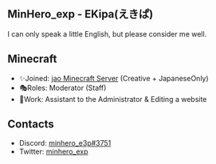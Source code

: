 ## MinHero_exp - EKipa(えきぱ)
I can only speak a little English, but please consider me well.

## Minecraft  
- ✨Joined: [jao Minecraft Server](https://jaoafa.com) (Creative + JapaneseOnly)
- 🎭Roles: Moderator (Staff)
- 📄Work: Assistant to the Administrator & Editing a website

## Contacts
- Discord: [minhero_e3p#3751](https://discord.com/users/310570792691826688)
- Twitter: [minhero_exp](https://twitter.com/minhero_exp)
